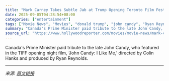 ```yaml
---
title: "Mark Carney Takes Subtle Jab at Trump Opening Toronto Film Fest: “Don’t Push a Canadian Too Far”"
date: 2025-09-05T04:28:54+08:00
categories: ["entertainment"]
tags: ["Movie News", "Movies", "donald trump", "john candy", "Ryan Reynolds", "Toronto Film Festival"]
summary: "Canada's Prime Minister paid tribute to the late John Candy, who featured in the TIFF opening night film, ‘John Candy: I Like Me,’ directed by Colin Hanks and produced by Ryan Reynolds."
source_url: "https://www.hollywoodreporter.com/movies/movie-news/mark-carney-donald-trump-toronto-1236362059/"
---
```


Canada's Prime Minister paid tribute to the late John Candy, who featured in the TIFF opening night film, ‘John Candy: I Like Me,’ directed by Colin Hanks and produced by Ryan Reynolds.

---

*来源: [原文链接](https://www.hollywoodreporter.com/movies/movie-news/mark-carney-donald-trump-toronto-1236362059/)*
